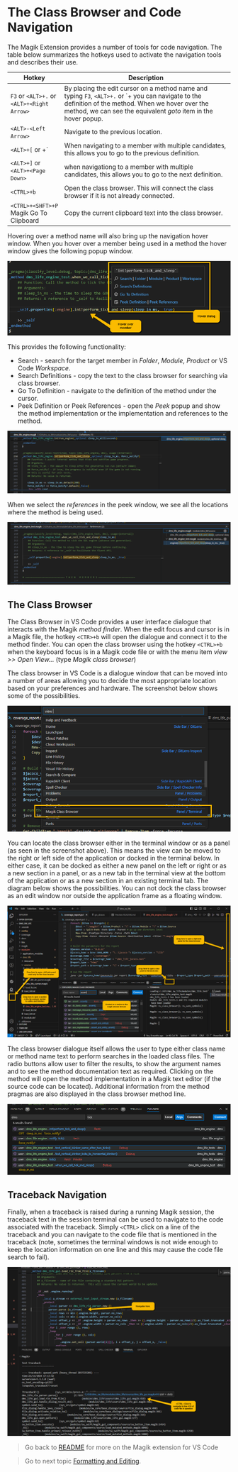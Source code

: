 # The Class Browser and Code Navigation

The Magik Extension provides a number of tools for code navigation.  The table below summarizes the hotkeys used to activate the navigation tools and describes their use.
	
Hotkey | Description
--------|-------------
`F3` or `<ALT>+.` or `<ALT>+<Right Arrow>`| By placing the edit cursor on a method name and typing `F3`, `<ALT>+.` or `<ALT>+<Right Arrow> you can navigate to the definition of the method.  When we hover over the method, we can see the equivalent _goto_ item in the hover popup.
`<ALT>-<Left Arrow>` | Navigate to the previous location.
`<ALT>+[` or <ALT>+<Page Up>` | When navigating to a member with multiple candidates, this allows you to go to the previous definition.
`<ALT>+]` or `<ALT>+<Page Down>` | when navigationg to a member with multiple candidates, this allows you to go to the next definition.
`<CTRL>+b` | Open the class browser.  This will connect the class browser if it is not already connected.
`<CTRL>+<SHFT>+P` Magik Go To Clipboard | Copy the current clipboard text into the class browser.

Hovering over a method name will also bring up the navigation hover window.  When you hover over a member being used in a method the hover window gives the following popup window.

![Hover Over Method](./images/method_call_hover.png)

This provides the following functionality:

* Search - search for the target member in _Folder_, _Module_, _Product_ or VS Code _Workspace_.
* Search Definitions - copy the text to the class browser for searching via class browser.
* Go To Definition - navigate to the definition of the method under the cursor.
* Peek Definition or Peek References - open the _Peek_ popup and show the method implementation or the implementation and references to the method.

![Definition in Peek](./images/definition_in_peek.png)

When we select the _references_ in the peek window, we see all the locations where the method is being used.

![References in Peek](./images/references_in_peek.png)

## The Class Browser

The Class Browser in VS Code provides a user interface dialogue that interacts with the Magik _method finder_.  When the edit focus and cursor is in a Magik file, the hotkey `<CTR>+b` will open the dialogue and connect it to the method finder.  You can open the class browser using the hotkey `<CTRL>+b` when the keyboard focus is in a Magik code file or with the menu item _view >> Open View..._ (type _Magik class browser_) 

The class browser in VS Code is a dialogue window that can be moved into a number of areas allowing you to decide the most appropriate location based on your preferences and hardware.  The screenshot below shows some of the possibilities.

![View Class Browser](./images/view_class_browser.png)

You can locate the class browser either in the terminal window or as a panel (as seen in the screenshot above).  This means the view can be moved to the right or left side of the application or docked in the terminal below.  In either case, it can be docked as either a new panel on the left or right or as a new section in a panel, or as a new tab in the terminal view at the bottom of the application or as a new section in an existing terminal tab.  The diagram below shows the possibilities.  You can not dock the class browser as an edit window nor outside the application frame as a floating window.

![Position Class Browser](./images/position_class_browser.png)

The class browser dialogue itself allows the user to type either class name or method name text to perform searches in the loaded class files.  The radio buttons allow user to filter the results, to show the argument names and to see the method documentation text as required.  Clicking on the method will open the method implementation in a Magik text editor (if the source code can be located).  Additional information from the method pragmas are also displayed in the class browser method line.

![The Class Browser](./images/class_browser.png)

## Traceback Navigation

Finally, when a traceback is raised during a running Magik session, the traceback text in the session terminal can be used to navigate to the code associated with the traceback.  Simply `<CTRL>` click on a line of the traceback and you can navigate to the code file that is mentioned in the traceback (note, sometimes the terminal windows is not wide enough to keep the location information on one line and this may cause the code file search to fail).

![Traceback Navigation](./images/traceback_navigation.png)

> Go back to [README](../README.md) for more on the Magik extension for VS Code

> Go to next topic [Formatting and Editing](./formatting.md).
